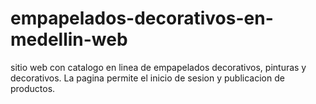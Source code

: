 # empapelados-decorativos-en-medellin-web
sitio web con catalogo en linea de empapelados decorativos, pinturas y decorativos. La pagina
permite el inicio de sesion y publicacion de productos.
